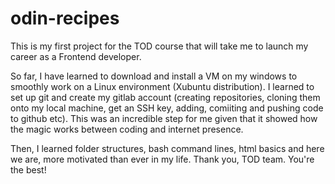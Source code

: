 # odin-recipes
This is my first project for the TOD course that will take me to launch my career as a Frontend developer. 

So far, I have learned to download and install a VM on my windows to smoothly work on a Linux environment (Xubuntu distribution). I learned to set up git and create my gitlab account (creating repositories, cloning them onto my local machine, get an SSH key, adding, comiiting and pushing code to github etc). This was an incredible step for me given that it showed how the magic works between coding and internet presence.

Then, I learned folder structures, bash command lines, html basics and here we are, more motivated than ever in my life. Thank you, TOD team. You're the best!